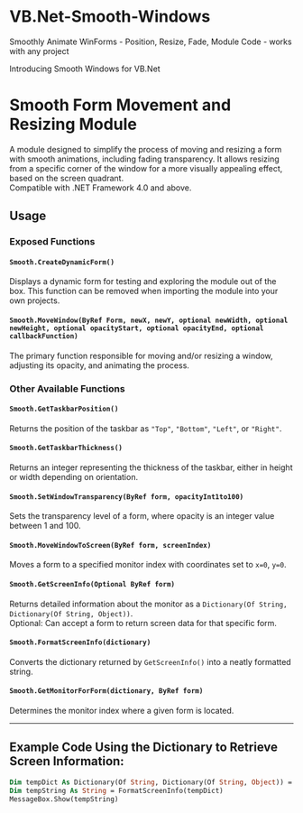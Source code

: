 # VB.Net-Smooth-Windows
Smoothly Animate WinForms - Position, Resize, Fade, Module Code - works with any project 


Introducing Smooth Windows for VB.Net<br>

# Smooth Form Movement and Resizing Module

A module designed to simplify the process of moving and resizing a form with smooth animations, including fading transparency. It allows resizing from a specific corner of the window for a more visually appealing effect, based on the screen quadrant.  
Compatible with .NET Framework 4.0 and above.

## Usage

### Exposed Functions

#### `Smooth.CreateDynamicForm()`
Displays a dynamic form for testing and exploring the module out of the box. This function can be removed when importing the module into your own projects.

#### `Smooth.MoveWindow(ByRef Form, newX, newY, optional newWidth, optional newHeight, optional opacityStart, optional opacityEnd, optional callbackFunction)`
The primary function responsible for moving and/or resizing a window, adjusting its opacity, and animating the process.

### Other Available Functions

#### `Smooth.GetTaskbarPosition()`
Returns the position of the taskbar as `"Top"`, `"Bottom"`, `"Left"`, or `"Right"`.

#### `Smooth.GetTaskbarThickness()`
Returns an integer representing the thickness of the taskbar, either in height or width depending on orientation.

#### `Smooth.SetWindowTransparency(ByRef form, opacityInt1to100)`
Sets the transparency level of a form, where opacity is an integer value between 1 and 100.

#### `Smooth.MoveWindowToScreen(ByRef form, screenIndex)`
Moves a form to a specified monitor index with coordinates set to `x=0`, `y=0`.

#### `Smooth.GetScreenInfo(Optional ByRef form)`
Returns detailed information about the monitor as a `Dictionary(Of String, Dictionary(Of String, Object))`.  
Optional: Can accept a form to return screen data for that specific form.

#### `Smooth.FormatScreenInfo(dictionary)`
Converts the dictionary returned by `GetScreenInfo()` into a neatly formatted string.

#### `Smooth.GetMonitorForForm(dictionary, ByRef form)`
Determines the monitor index where a given form is located.

---

## Example Code Using the Dictionary to Retrieve Screen Information:

```vb
Dim tempDict As Dictionary(Of String, Dictionary(Of String, Object)) = GetScreenInfo(Me)
Dim tempString As String = FormatScreenInfo(tempDict)
MessageBox.Show(tempString)


